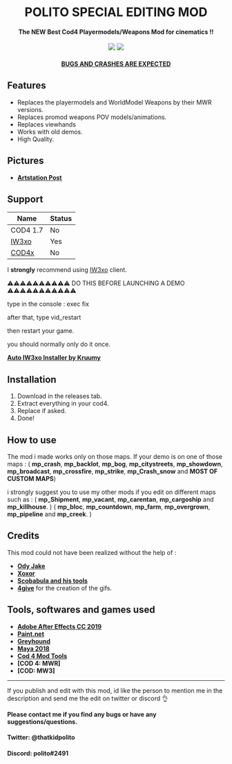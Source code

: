 <h1 align="center">
  <br>
  POLITO SPECIAL EDITING MOD
  <br>
</h1>

<h4 align="center">The NEW Best Cod4 Playermodels/Weapons Mod for cinematics !</a>!</h4>
<div align="center">
  <a href="https://github.com/Politohh/polito_special_mod/releases""><img src="https://img.shields.io/github/downloads/Politohh/polito_special_mod/total"></a>
  <a href="https://paypal.me/politoggs"><img src="https://img.shields.io/badge/Donate-Paypal-orange?style=flat-square"></a>
</div>
<p align="center">
</p>
<div align="center">
  <a href="https://github.com/Politohh/IW3_MWR)">
</div>
<h4 align="center">BUGS AND CRASHES ARE EXPECTED</a></h4>

## Features

* Replaces the playermodels and WorldModel Weapons by their MWR versions.
* Replaces promod weapons POV models/animations.
* Replaces viewhands
* Works with old demos.
* High Quality.

 ## Pictures 

  - **[Artstation Post](https://www.artstation.com/artwork/NyRQ8P)**                             
                  
## Support

| Name | Status |
| --- | --- |
| COD4 1.7 | No |
| [IW3xo](https://github.com/xoxor4d/iw3xo-dev) | Yes |
| [COD4x](https://cod4x.ovh/t/releases/24) | No |

I **strongly** recommend using [IW3xo](https://github.com/xoxor4d/iw3xo-dev) client.

⚠️⚠️⚠️⚠️⚠️⚠️⚠️⚠️⚠️⚠️ DO THIS BEFORE LAUNCHING A DEMO ⚠️⚠️⚠️⚠️⚠️⚠️⚠️⚠️⚠️⚠️⚠️

type in the console :
exec fix

after that, type vid_restart

then restart your game.

you should normally only do it once.




**[Auto IW3xo Installer by Kruumy](https://github.com/kruumy/iw3xo-one-click-installer)**



## Installation

1. Download in the releases tab.
2. Extract everything in your cod4.
3. Replace if asked.
4. Done!

## How to use

The mod i made works only on those maps.
If your demo is on one of those maps :
( **mp_crash**, **mp_backlot**, **mp_bog**, **mp_citystreets**, **mp_showdown**, **mp_broadcast**, **mp_crossfire**, **mp_strike**, **mp_Crash_snow** and **MOST OF CUSTOM MAPS**)

i strongly suggest you to use my other mods if you edit on different maps such as :
    ( **mp_Shipment**, **mp_vacant**, **mp_carentan**, **mp_cargoship** and **mp_killhouse**. )
    ( **mp_bloc**, **mp_countdown**, **mp_farm**, **mp_overgrown**, **mp_pipeline** and **mp_creek**. )

  
## Credits

This mod could not have been realized without the help of :
                  
- **[Ody Jake](https://youtube.com/@rawkhardt)**
- **[Xoxor](https://github.com/xoxor4d)**             
- **[Scobabula and his tools](https://github.com/Scobalula)**
- **[4give](https://github.com/datapIan)** for the creation of the gifs.                            
                  
## Tools, softwares and games used
- **[Adobe After Effects CC 2019](https://www.adobe.com/fr/products/aftereffects.html)**
- **[Paint.net](https://www.getpaint.net/)**                  
- **[Greyhound](https://github.com/Scobalula/Greyhound)**
- **[Maya 2018](https://www.autodesk.com/campaigns/maya)**                   
- **[Cod 4 Mod Tools](https://github.com/promod/CoD4-Mod-Tools)**                                   
- **[COD 4: MWR]**
- **[COD: MW3]**

---

If you publish and edit with this mod, id like the person to mention me in the description and send me the edit on twitter or discord 👌

**Please contact me if you find any bugs or have any suggestions/questions.**
#### Twitter: @thatkidpolito
#### Discord: polito#2491

